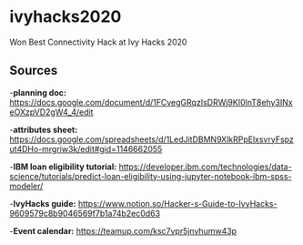 # ivyhacks2020
Won Best Connectivity Hack at Ivy Hacks 2020

## Sources
-**planning doc:** https://docs.google.com/document/d/1FCvegGRqzIsDRWj9KI0lnT8ehy3INxeOXzpVD2gW4_4/edit

-**attributes sheet:** https://docs.google.com/spreadsheets/d/1LedJitDBMN9XlkRPpElxsvryFspzut4DHo-mrgriw3k/edit#gid=1146662055

-**IBM loan eligibility tutorial:** https://developer.ibm.com/technologies/data-science/tutorials/predict-loan-eligibility-using-jupyter-notebook-ibm-spss-modeler/

-**IvyHacks guide:** https://www.notion.so/Hacker-s-Guide-to-IvyHacks-9609579c8b9046569f7b1a74b2ec0d63

-**Event calendar:** https://teamup.com/ksc7vpr5jnvhumw43p
